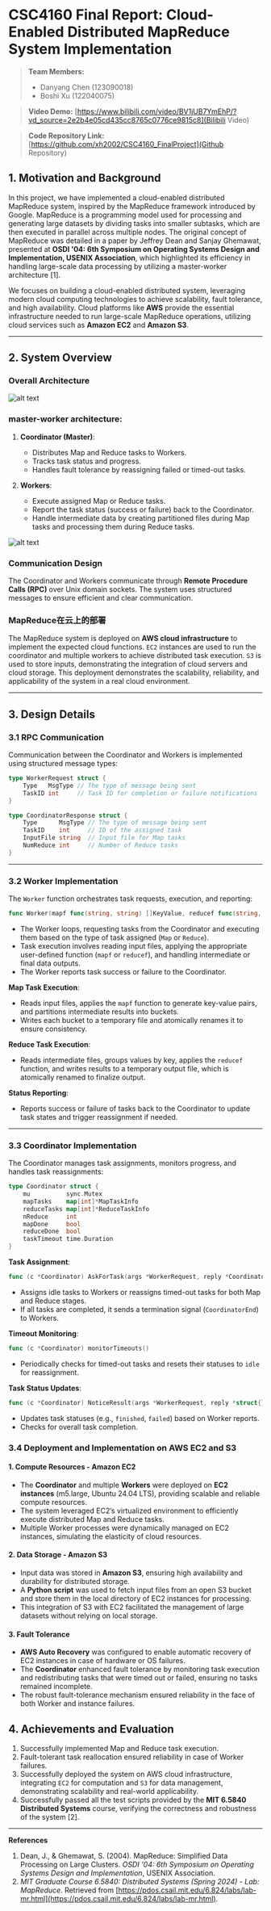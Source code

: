 # CSC4160 Final Report: Cloud-Enabled Distributed MapReduce System Implementation

> **Team Members:**
> - Danyang Chen (123090018)
> - Boshi Xu (122040075)

> **Video Demo:**
> [https://www.bilibili.com/video/BV1jUB7YmEhP/?vd_source=2e2b4e05cd435cc8765c0776ce9815c8](Bilibili Video)

> **Code Repository Link:**
> [https://github.com/xh2002/CSC4160_FinalProject](Github Repository)

## **1. Motivation and Background**

In this project, we have implemented a cloud-enabled distributed MapReduce system, inspired by the MapReduce framework introduced by Google. MapReduce is a programming model used for processing and generating large datasets by dividing tasks into smaller subtasks, which are then executed in parallel across multiple nodes. The original concept of MapReduce was detailed in a paper by Jeffrey Dean and Sanjay Ghemawat, presented at **OSDI '04: 6th Symposium on Operating Systems Design and Implementation, USENIX Association**, which highlighted its efficiency in handling large-scale data processing by utilizing a master-worker architecture [1].

We focuses on building a cloud-enabled distributed system, leveraging modern cloud computing technologies to achieve scalability, fault tolerance, and high availability. Cloud platforms like **AWS** provide the essential infrastructure needed to run large-scale MapReduce operations, utilizing cloud services such as **Amazon EC2** and **Amazon S3**. 


---

## **2. System Overview**

### **Overall Architecture**
![alt text](pictures/architecture.png)

### **master-worker architecture**:
1. **Coordinator (Master)**:
   - Distributes Map and Reduce tasks to Workers.
   - Tracks task status and progress.
   - Handles fault tolerance by reassigning failed or timed-out tasks.

2. **Workers**:
   - Execute assigned Map or Reduce tasks.
   - Report the task status (success or failure) back to the Coordinator.
   - Handle intermediate data by creating partitioned files during Map tasks and processing them during Reduce tasks.

![alt text](<Untitled diagram-2024-12-15-032006.svg>)


### **Communication Design**

The Coordinator and Workers communicate through **Remote Procedure Calls (RPC)** over Unix domain sockets. The system uses structured messages to ensure efficient and clear communication.

### **MapReduce在云上的部署**
The MapReduce system is deployed on **AWS cloud infrastructure** to implement the expected cloud functions. `EC2` instances are used to run the coordinator and multiple workers to achieve distributed task execution. `S3` is used to store inputs, demonstrating the integration of cloud servers and cloud storage. This deployment demonstrates the scalability, reliability, and applicability of the system in a real cloud environment.

---

## **3. Design Details**

### **3.1 RPC Communication**

Communication between the Coordinator and Workers is implemented using structured message types:
```go
type WorkerRequest struct {
    Type   MsgType // The type of message being sent
    TaskID int     // Task ID for completion or failure notifications
}

type CoordinatorResponse struct {
    Type      MsgType // The type of message being sent
    TaskID    int     // ID of the assigned task
    InputFile string  // Input file for Map tasks
    NumReduce int     // Number of Reduce tasks
}
```

---

### **3.2 Worker Implementation**

The `Worker` function orchestrates task requests, execution, and reporting:
```go
func Worker(mapf func(string, string) []KeyValue, reducef func(string, []string) string)
```
- The Worker loops, requesting tasks from the Coordinator and executing them based on the type of task assigned (`Map` or `Reduce`).
- Task execution involves reading input files, applying the appropriate user-defined function (`mapf` or `reducef`), and handling intermediate or final data outputs.
- The Worker reports task success or failure to the Coordinator.

**Map Task Execution**:
- Reads input files, applies the `mapf` function to generate key-value pairs, and partitions intermediate results into buckets.
- Writes each bucket to a temporary file and atomically renames it to ensure consistency.

**Reduce Task Execution**:
- Reads intermediate files, groups values by key, applies the `reducef` function, and writes results to a temporary output file, which is atomically renamed to finalize output.

**Status Reporting**:
- Reports success or failure of tasks back to the Coordinator to update task states and trigger reassignment if needed.

---

### **3.3 Coordinator Implementation**

The Coordinator manages task assignments, monitors progress, and handles task reassignments:
```go
type Coordinator struct {
    mu          sync.Mutex
    mapTasks    map[int]*MapTaskInfo
    reduceTasks map[int]*ReduceTaskInfo
    nReduce     int
    mapDone     bool
    reduceDone  bool
    taskTimeout time.Duration
}
```

**Task Assignment**:
```go
func (c *Coordinator) AskForTask(args *WorkerRequest, reply *CoordinatorResponse) error
```
- Assigns idle tasks to Workers or reassigns timed-out tasks for both Map and Reduce stages.
- If all tasks are completed, it sends a termination signal (`CoordinatorEnd`) to Workers.

**Timeout Monitoring**:
```go
func (c *Coordinator) monitorTimeouts()
```
- Periodically checks for timed-out tasks and resets their statuses to `idle` for reassignment.

**Task Status Updates**:
```go
func (c *Coordinator) NoticeResult(args *WorkerRequest, reply *struct{}) error
```
- Updates task statuses (e.g., `finished`, `failed`) based on Worker reports.
- Checks for overall task completion.

### **3.4 Deployment and Implementation on AWS EC2 and S3**
#### **1. Compute Resources - Amazon EC2**
- The **Coordinator** and multiple **Workers** were deployed on **EC2 instances** (m5.large, Ubuntu 24.04 LTS), providing scalable and reliable compute resources.  
- The system leveraged EC2’s virtualized environment to efficiently execute distributed Map and Reduce tasks.  
- Multiple Worker processes were dynamically managed on EC2 instances, simulating the elasticity of cloud resources.

#### **2. Data Storage - Amazon S3**
- Input data was stored in **Amazon S3**, ensuring high availability and durability for distributed storage.  
- A **Python script** was used to fetch input files from an open S3 bucket and store them in the local directory of EC2 instances for processing.  
- This integration of S3 with EC2 facilitated the management of large datasets without relying on local storage.

#### **3. Fault Tolerance**
- **AWS Auto Recovery** was configured to enable automatic recovery of EC2 instances in case of hardware or OS failures.  
- The **Coordinator** enhanced fault tolerance by monitoring task execution and redistributing tasks that were timed out or failed, ensuring no tasks remained incomplete.  
- The robust fault-tolerance mechanism ensured reliability in the face of both Worker and instance failures.  



## **4. Achievements and Evaluation**
1. Successfully implemented Map and Reduce task execution.
2. Fault-tolerant task reallocation ensured reliability in case of Worker failures.
3. Successfully deployed the system on AWS cloud infrastructure, integrating `EC2` for computation and `S3` for data management, demonstrating scalability and real-world applicability.
4. Successfully passed all the test scripts provided by the **MIT 6.5840 Distributed Systems** course, verifying the correctness and robustness of the system [2].

---

**References**

1. Dean, J., & Ghemawat, S. (2004). MapReduce: Simplified Data Processing on Large Clusters. *OSDI '04: 6th Symposium on Operating Systems Design and Implementation*, USENIX Association.
2. *MIT Graduate Course 6.5840: Distributed Systems (Spring 2024) - Lab: MapReduce*. Retrieved from [https://pdos.csail.mit.edu/6.824/labs/lab-mr.html](https://pdos.csail.mit.edu/6.824/labs/lab-mr.html).











